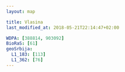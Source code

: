 ```yaml
---
layout: map

title: Vlasina
last_modified_at: 2018-05-21T22:14:47+02:00

WDPA: [388814, 903092]
BioRaS: [61]
geoSrbija:
  L1_183: [113]
  L1_362: [76]
---
```

